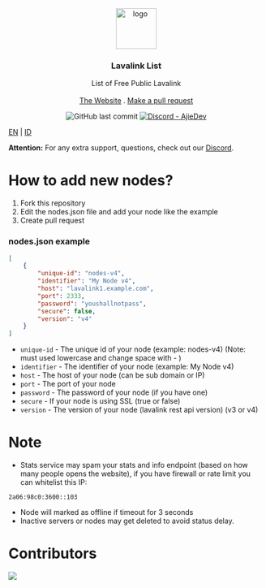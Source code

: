 <div align="center">
<a href="https://free.lavalink.rf.gd/list">
  <img src="https://cdn-cf.ajieblogs.eu.org/img/1727676032086.png" alt="logo" width="80"/>
</a>
<h3 align="center">
Lavalink List
</h3>
<p align="center">
    List of Free Public Lavalink 
    <br />
    <br />
    <a href="https://free.lavalink.rf.gd/list">The Website</a>
    .
    <a href="https://github.com/AjieDev/lavalink-list/pulls">Make a pull request</a>
  </p>
</div>

<div align="center"> <img alt="GitHub last commit" src="https://img.shields.io/github/last-commit/AjieDev/lavalink-list?style=for-the-badge"> <a href="https://dsc.gg/ajidevserver"><img alt="Discord - AjieDev" src="https://img.shields.io/discord/993867537337024565?label=Discord&logo=discord&style=for-the-badge"></a></div>

[EN](README.md) | [ID](docs/README_id-ID.md)

**Attention:** For any extra support, questions, check out our [Discord](https://dsc.gg/ajidevserver).



# How to add new nodes?
1. Fork this repository
2. Edit the nodes.json file and add your node like the example
3. Create pull request

### nodes.json example
```json
[
    {
        "unique-id": "nodes-v4",
        "identifier": "My Node v4", 
        "host": "lavalink1.example.com",
        "port": 2333, 
        "password": "youshallnotpass",
        "secure": false,
        "version": "v4"
    }
]

```
- `unique-id` - The unique id of your node (example: nodes-v4) (Note: must used lowercase and change space with - )
- `identifier` - The identifier of your node (example: My Node v4)
- `host` - The host of your node (can be sub domain or IP)
- `port` - The port of your node
- `password` - The password of your node (if you have one)
- `secure` - If your node is using SSL (true or false)
- `version` - The version of your node (lavalink rest api version) (v3 or v4)

# Note

- Stats service may spam your stats and info endpoint (based on how many people opens the website), if you have firewall or rate limit you can whitelist this IP:

```
2a06:98c0:3600::103
```

- Node will marked as offline if timeout for 3 seconds
- Inactive servers or nodes may get deleted to avoid status delay.

# Contributors

<a href="https://github.com/AjieDev/lavalink-list/graphs/contributors">
  <img src="https://contributors-img.web.app/image?repo=AjieDev/lavalink-list" />
</a>
